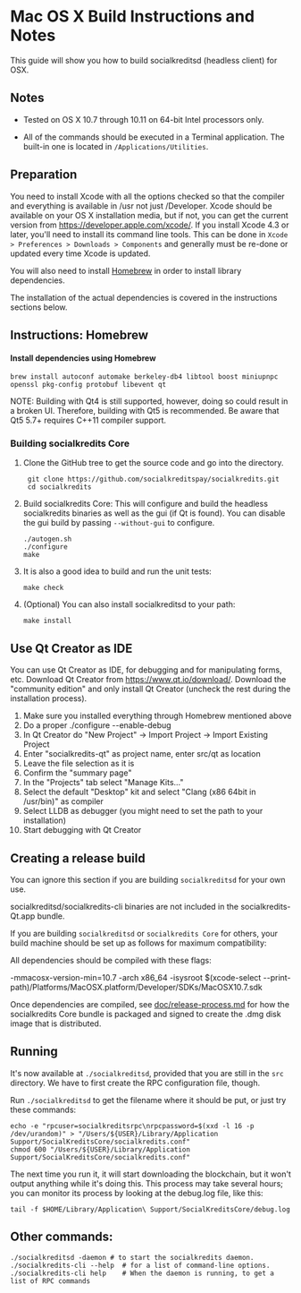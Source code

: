 Mac OS X Build Instructions and Notes
====================================
This guide will show you how to build socialkreditsd (headless client) for OSX.

Notes
-----

* Tested on OS X 10.7 through 10.11 on 64-bit Intel processors only.

* All of the commands should be executed in a Terminal application. The
built-in one is located in `/Applications/Utilities`.

Preparation
-----------

You need to install Xcode with all the options checked so that the compiler
and everything is available in /usr not just /Developer. Xcode should be
available on your OS X installation media, but if not, you can get the
current version from https://developer.apple.com/xcode/. If you install
Xcode 4.3 or later, you'll need to install its command line tools. This can
be done in `Xcode > Preferences > Downloads > Components` and generally must
be re-done or updated every time Xcode is updated.

You will also need to install [Homebrew](http://brew.sh) in order to install library
dependencies.

The installation of the actual dependencies is covered in the instructions
sections below.

Instructions: Homebrew
----------------------

#### Install dependencies using Homebrew

    brew install autoconf automake berkeley-db4 libtool boost miniupnpc openssl pkg-config protobuf libevent qt

NOTE: Building with Qt4 is still supported, however, doing so could result in a broken UI. Therefore, building with Qt5 is recommended. Be aware that Qt5 5.7+ requires C++11 compiler support.

### Building socialkredits Core

1. Clone the GitHub tree to get the source code and go into the directory.

        git clone https://github.com/socialkreditspay/socialkredits.git
        cd socialkredits

2.  Build socialkredits Core:
    This will configure and build the headless socialkredits binaries as well as the gui (if Qt is found).
    You can disable the gui build by passing `--without-gui` to configure.

        ./autogen.sh
        ./configure
        make

3.  It is also a good idea to build and run the unit tests:

        make check

4.  (Optional) You can also install socialkreditsd to your path:

        make install

Use Qt Creator as IDE
------------------------
You can use Qt Creator as IDE, for debugging and for manipulating forms, etc.
Download Qt Creator from https://www.qt.io/download/. Download the "community edition" and only install Qt Creator (uncheck the rest during the installation process).

1. Make sure you installed everything through Homebrew mentioned above
2. Do a proper ./configure --enable-debug
3. In Qt Creator do "New Project" -> Import Project -> Import Existing Project
4. Enter "socialkredits-qt" as project name, enter src/qt as location
5. Leave the file selection as it is
6. Confirm the "summary page"
7. In the "Projects" tab select "Manage Kits..."
8. Select the default "Desktop" kit and select "Clang (x86 64bit in /usr/bin)" as compiler
9. Select LLDB as debugger (you might need to set the path to your installation)
10. Start debugging with Qt Creator

Creating a release build
------------------------
You can ignore this section if you are building `socialkreditsd` for your own use.

socialkreditsd/socialkredits-cli binaries are not included in the socialkredits-Qt.app bundle.

If you are building `socialkreditsd` or `socialkredits Core` for others, your build machine should be set up
as follows for maximum compatibility:

All dependencies should be compiled with these flags:

 -mmacosx-version-min=10.7
 -arch x86_64
 -isysroot $(xcode-select --print-path)/Platforms/MacOSX.platform/Developer/SDKs/MacOSX10.7.sdk

Once dependencies are compiled, see [doc/release-process.md](release-process.md) for how the socialkredits Core
bundle is packaged and signed to create the .dmg disk image that is distributed.

Running
-------

It's now available at `./socialkreditsd`, provided that you are still in the `src`
directory. We have to first create the RPC configuration file, though.

Run `./socialkreditsd` to get the filename where it should be put, or just try these
commands:

    echo -e "rpcuser=socialkreditsrpc\nrpcpassword=$(xxd -l 16 -p /dev/urandom)" > "/Users/${USER}/Library/Application Support/SocialKreditsCore/socialkredits.conf"
    chmod 600 "/Users/${USER}/Library/Application Support/SocialKreditsCore/socialkredits.conf"

The next time you run it, it will start downloading the blockchain, but it won't
output anything while it's doing this. This process may take several hours;
you can monitor its process by looking at the debug.log file, like this:

    tail -f $HOME/Library/Application\ Support/SocialKreditsCore/debug.log

Other commands:
-------

    ./socialkreditsd -daemon # to start the socialkredits daemon.
    ./socialkredits-cli --help  # for a list of command-line options.
    ./socialkredits-cli help    # When the daemon is running, to get a list of RPC commands
